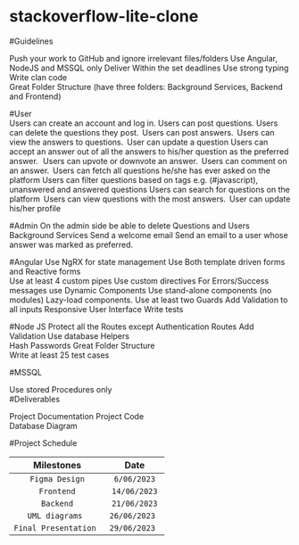 # stackoverflow-lite-clone
#Guidelines 

 

Push your work to GitHub and ignore irrelevant files/folders
Use Angular, NodeJS and MSSQL only 
Deliver Within the set deadlines 
Use strong typing  
Write clan code  
Great Folder Structure (have three folders: Background Services, Backend and Frontend)  

 

#User  
Users can create an account and log in.
Users can post questions.
Users can delete the questions they post.  
Users can post answers.  
Users can view the answers to questions.  
User can update a question 
Users can accept an answer out of all the answers to his/her question as the preferred answer.   
Users can upvote or downvote an answer.  
Users can comment on an answer.  
Users can fetch all questions he/she has ever asked on the platform
Users can filter questions based on tags e.g. (#javascript), unanswered and answered questions
Users can search for questions on the platform  
Users can view questions with the most answers.  
User can update his/her profile  

#Admin
On the admin side be able to delete Questions and Users 
Background Services 
Send a welcome email 
Send an email to a user whose answer was marked as preferred.

#Angular
Use NgRX for state management 
Use Both template driven forms and Reactive forms  
Use at least 4 custom pipes 
Use custom directives 
For Errors/Success messages use Dynamic Components 
Use stand-alone components (no modules) 
Lazy-load components. 
Use at least two Guards 
Add Validation to all inputs 
Responsive User Interface 
Write tests 

#Node JS 
Protect all the Routes except Authentication Routes 
Add Validation 
Use database Helpers  
Hash Passwords 
Great Folder Structure  
Write at least 25 test cases  

 
#MSSQL 

Use stored Procedures only  
#Deliverables 

Project Documentation 
Project Code  
Database Diagram 

#Project Schedule 

| Milestones   |  Date      |
|:------------:|:----------:|
|`Figma Design`| `6/06/2023`|
|`Frontend`    |`14/06/2023`|
|`Backend`     |`21/06/2023`|
|`UML diagrams `|`26/06/2023 `|
|`Final Presentation `|`29/06/2023 `|

 
